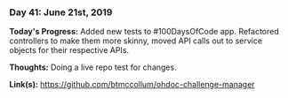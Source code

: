 
### Day 41: June 21st, 2019

 **Today's Progress:** Added new tests to #100DaysOfCode app. Refactored controllers to make them more skinny, moved API calls out to service objects for their respective APIs.

 **Thoughts:** Doing a live repo test for changes.

 **Link(s):** https://github.com/btmccollum/ohdoc-challenge-manager
 
 
